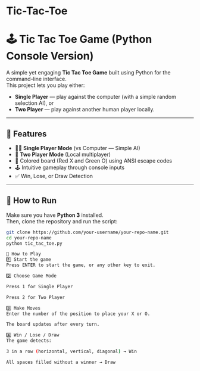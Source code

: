 # Tic-Tac-Toe

# 🕹️ Tic Tac Toe Game (Python Console Version)

A simple yet engaging **Tic Tac Toe Game** built using Python for the command-line interface.  
This project lets you play either:
- **Single Player** — play against the computer (with a simple random selection AI), or  
- **Two Player** — play against another human player locally.

---

## 📌 Features

- 🧑‍💻 **Single Player Mode** (vs Computer — Simple AI)
- 👥 **Two Player Mode** (Local multiplayer)
- 🎨 Colored board (Red X and Green O) using ANSI escape codes
- 🕹️ Intuitive gameplay through console inputs
- ✅ Win, Lose, or Draw Detection

---

## 🚀 How to Run

Make sure you have **Python 3** installed.  
Then, clone the repository and run the script:

```bash
git clone https://github.com/your-username/your-repo-name.git
cd your-repo-name
python tic_tac_toe.py

📝 How to Play
1️⃣ Start the game
Press ENTER to start the game, or any other key to exit.

2️⃣ Choose Game Mode

Press 1 for Single Player

Press 2 for Two Player

3️⃣ Make Moves
Enter the number of the position to place your X or O.

The board updates after every turn.

4️⃣ Win / Lose / Draw
The game detects:

3 in a row (horizontal, vertical, diagonal) → Win

All spaces filled without a winner → Draw
